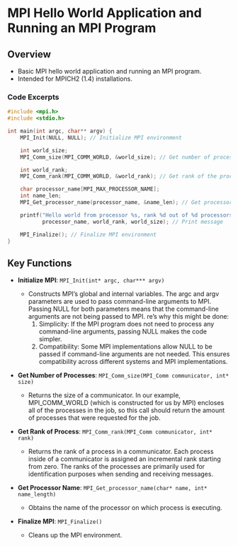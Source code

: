 # MPI Hello World Application and Running an MPI Program

## Overview
- Basic MPI hello world application and running an MPI program.
- Intended for MPICH2 (1.4) installations.


### Code Excerpts
```cpp
#include <mpi.h>
#include <stdio.h>

int main(int argc, char** argv) {
    MPI_Init(NULL, NULL); // Initialize MPI environment

    int world_size;
    MPI_Comm_size(MPI_COMM_WORLD, &world_size); // Get number of processes

    int world_rank;
    MPI_Comm_rank(MPI_COMM_WORLD, &world_rank); // Get rank of the process

    char processor_name[MPI_MAX_PROCESSOR_NAME];
    int name_len;
    MPI_Get_processor_name(processor_name, &name_len); // Get processor name

    printf("Hello world from processor %s, rank %d out of %d processors\n",
           processor_name, world_rank, world_size); // Print message

    MPI_Finalize(); // Finalize MPI environment
}

```
## Key Functions

- **Initialize MPI**: 
    `MPI_Init(int* argc, char*** argv)`
  - Constructs MPI’s global and internal variables. The argc and argv parameters are used to pass command-line arguments to MPI. Passing NULL for both parameters means that the command-line arguments are not being passed to MPI. re’s why this might be done:
    1. Simplicity: If the MPI program does not need to process any command-line arguments, passing NULL makes the code simpler.
    2. Compatibility: Some MPI implementations allow NULL to be passed if command-line arguments are not needed. This ensures compatibility across different systems and MPI implementations.

- **Get Number of Processes**: 
    `MPI_Comm_size(MPI_Comm communicator, int* size)`
  - Returns the size of a communicator. In our example, MPI_COMM_WORLD (which is constructed for us by MPI) encloses all of the processes in the job, so this call should return the amount of processes that were requested for the job.



- **Get Rank of Process**: 
    `MPI_Comm_rank(MPI_Comm communicator, int* rank)`
  - Returns the rank of a process in a communicator. Each process inside of a communicator is assigned an incremental rank starting from zero. The ranks of the processes are primarily used for identification purposes when sending and receiving messages.

- **Get Processor Name**: 
    `MPI_Get_processor_name(char* name, int* name_length)`
  - Obtains the name of the processor on which process is executing.

- **Finalize MPI**: 
    `MPI_Finalize()`
  - Cleans up the MPI environment.
